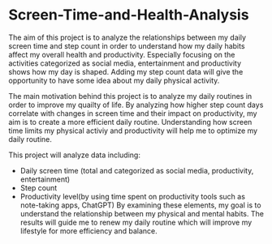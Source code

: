 # Screen-Time-and-Health-Analysis
The aim of this project is to analyze the relationships between my daily screen time and step count in order to understand how my daily habits affect my overall health and productivity. Especially focusing on the activities categorized as social media, entertainment and productivity shows how my day is shaped. Adding my step count data will give the opportunity to have some idea about my daily physical activity.

The main motivation behind this project is to analyze my daily routines in order to improve my quailty of life. By analyzing how higher step count days correlate with changes in screen time and their impact on productivity, my aim is to create a more efficient daily routine. Understanding how screen time limits my physical activiy and productivity will help me to optimize my daily routine.

This project will analyze data including:
* Daily screen time (total and categorized as social media, productivity, entertainment)
* Step count
* Productivity level(by using time spent on productivity tools such as note-taking apps, ChatGPT)
By examining these elements, my goal is to understand the relationship between my physical and mental habits. The results will guide me to renew my daily routine which will improve my lifestyle for more efficiency and balance.
  
